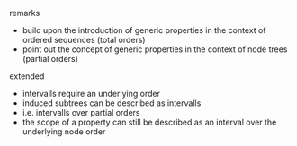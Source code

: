 
remarks
- build upon the introduction of generic properties
  in the context of ordered sequences (total orders)
- point out the concept of generic properties
  in the context of node trees (partial orders)

extended
- intervalls require an underlying order
- induced subtrees can be described as intervalls
- i.e. intervalls over partial orders
- the scope of a property can still be described
  as an interval over the underlying node order
